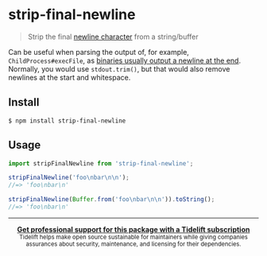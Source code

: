 # strip-final-newline

> Strip the final [newline character](https://en.wikipedia.org/wiki/Newline) from a string/buffer

Can be useful when parsing the output of, for example, `ChildProcess#execFile`, as [binaries usually output a newline at the end](https://stackoverflow.com/questions/729692/why-should-text-files-end-with-a-newline). Normally, you would use `stdout.trim()`, but that would also remove newlines at the start and whitespace.

## Install

```
$ npm install strip-final-newline
```

## Usage

```js
import stripFinalNewline from 'strip-final-newline';

stripFinalNewline('foo\nbar\n\n');
//=> 'foo\nbar\n'

stripFinalNewline(Buffer.from('foo\nbar\n\n')).toString();
//=> 'foo\nbar\n'
```

______________________________________________________________________

<div align="center">
	<b>
		<a href="https://tidelift.com/subscription/pkg/npm-strip-eof?utm_source=npm-strip-eof&utm_medium=referral&utm_campaign=readme">Get professional support for this package with a Tidelift subscription</a>
	</b>
	<br>
	<sub>
		Tidelift helps make open source sustainable for maintainers while giving companies<br>assurances about security, maintenance, and licensing for their dependencies.
	</sub>
</div>
